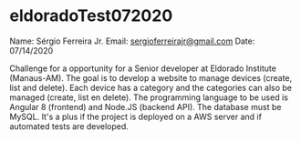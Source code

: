# eldoradoTest072020
Name: Sérgio Ferreira Jr.
Email: sergioferreirajr@gmail.com
Date: 07/14/2020

Challenge for a opportunity for a Senior developer at Eldorado Institute (Manaus-AM).
The goal is to develop a website to manage devices (create, list and delete). Each device has a category and the categories can also be managed (create, list en delete).
The programming language to be used is Angular 8 (frontend) and Node.JS (backend API). The database must be MySQL.
It's a plus if the project is deployed on a AWS server and if automated tests are developed.

